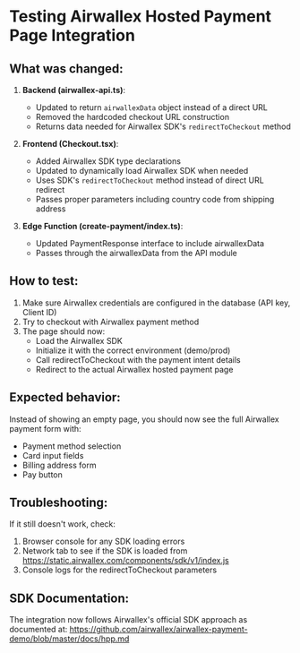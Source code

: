 # Testing Airwallex Hosted Payment Page Integration

## What was changed:

1. **Backend (airwallex-api.ts)**:
   - Updated to return `airwallexData` object instead of a direct URL
   - Removed the hardcoded checkout URL construction
   - Returns data needed for Airwallex SDK's `redirectToCheckout` method

2. **Frontend (Checkout.tsx)**:
   - Added Airwallex SDK type declarations
   - Updated to dynamically load Airwallex SDK when needed
   - Uses SDK's `redirectToCheckout` method instead of direct URL redirect
   - Passes proper parameters including country code from shipping address

3. **Edge Function (create-payment/index.ts)**:
   - Updated PaymentResponse interface to include airwallexData
   - Passes through the airwallexData from the API module

## How to test:

1. Make sure Airwallex credentials are configured in the database (API key, Client ID)
2. Try to checkout with Airwallex payment method
3. The page should now:
   - Load the Airwallex SDK
   - Initialize it with the correct environment (demo/prod)
   - Call redirectToCheckout with the payment intent details
   - Redirect to the actual Airwallex hosted payment page

## Expected behavior:

Instead of showing an empty page, you should now see the full Airwallex payment form with:
- Payment method selection
- Card input fields
- Billing address form
- Pay button

## Troubleshooting:

If it still doesn't work, check:
1. Browser console for any SDK loading errors
2. Network tab to see if the SDK is loaded from https://static.airwallex.com/components/sdk/v1/index.js
3. Console logs for the redirectToCheckout parameters

## SDK Documentation:

The integration now follows Airwallex's official SDK approach as documented at:
https://github.com/airwallex/airwallex-payment-demo/blob/master/docs/hpp.md